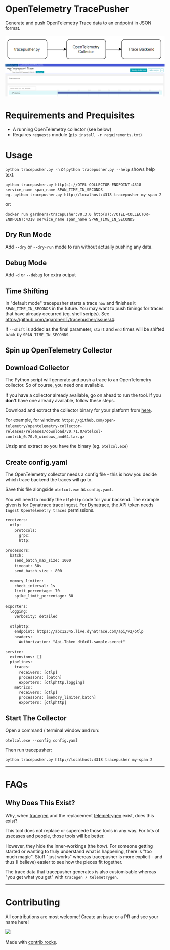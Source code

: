 # OpenTelemetry TracePusher

Generate and push OpenTelemetry Trace data to an endpoint in JSON format.

![architecture](assets/architecture.png)
![trace](assets/trace.png)

# Requirements and Prequisites
- A running OpenTelemetry collector (see below)
- Requires `requests` module (`pip install -r requirements.txt`)

# Usage

`python tracepusher.py -h` or `python tracepusher.py --help` shows help text.

```
python tracepusher.py http(s)://OTEL-COLLECTOR-ENDPOINT:4318 service_name span_name SPAN_TIME_IN_SECONDS
eg. python tracepusher.py http://localhost:4318 tracepusher my-span 2
```

or:

```
docker run gardnera/tracepusher:v0.3.0 http(s)://OTEL-COLLECTOR-ENDPOINT:4318 service_name span_name SPAN_TIME_IN_SECONDS
```

## Dry Run Mode
Add `--dry` or `--dry-run` mode to run without actually pushing any data.

## Debug Mode
Add `-d` or `--debug` for extra output

## Time Shifting
In "default mode" tracepusher starts a trace `now` and finishes it `SPAN_TIME_IN_SECONDS` in the future.
You may want to push timings for traces that have already occurred (eg. shell scripts). See https://github.com/agardnerIT/tracepusher/issues/4.

If `--shift` is added as the final parameter, `start` and `end` times will be shifted back by `SPAN_TIME_IN_SECONDS`.

## Spin up OpenTelemetry Collector

## Download Collector
The Python script will generate and push a trace to an OpenTelemetry collector. So of course, you need one available.

If you have a collector already available, go on ahead to run the tool. If you **don't** have one already available, follow these steps.

Download and extract the collector binary for your platform from [here](https://github.com/open-telemetry/opentelemetry-collector-releases/releases/tag/v0.71.0).

For example, for windows: `https://github.com/open-telemetry/opentelemetry-collector-releases/releases/download/v0.71.0/otelcol-contrib_0.70.0_windows_amd64.tar.gz`

Unzip and extract so you have the binary (eg. `otelcol.exe`)

## Create config.yaml
The OpenTelemetry collector needs a config file - this is how you decide which trace backend the traces will go to.

Save this file alongside `otelcol.exe` as `config.yaml`.

You will need to modify the `otlphttp` code for your backend. The example given is for Dynatrace trace ingest.
For Dynatrace, the API token needs `Ingest OpenTelemetry traces` permissions.

```
receivers:
  otlp:
    protocols:
      grpc:
      http:

processors:
  batch:
    send_batch_max_size: 1000
    timeout: 30s
    send_batch_size : 800

  memory_limiter:
    check_interval: 1s
    limit_percentage: 70
    spike_limit_percentage: 30

exporters:
  logging:
    verbosity: detailed

  otlphttp:
    endpoint: https://abc12345.live.dynatrace.com/api/v2/otlp
    headers:
      Authorization: "Api-Token dt0c01.sample.secret"

service:
  extensions: []
  pipelines:
    traces:
      receivers: [otlp]
      processors: [batch]
      exporters: [otlphttp,logging]
    metrics:
      receivers: [otlp]
      processors: [memory_limiter,batch]
      exporters: [otlphttp]
```

## Start The Collector

Open a command / terminal window and run:

```
otelcol.exe --config config.yaml
```

Then run tracepusher:

```
python tracepusher.py http://localhost:4318 tracepusher my-span 2
```

----------------------

# FAQs

## Why Does This Exist?
Why, when [tracegen](https://www.jaegertracing.io/docs/1.42/tools/) and the replacement [telemetrygen](https://github.com/open-telemetry/opentelemetry-collector-contrib/issues/9597) exist, does this exist?

This tool does not replace or supercede those tools in any way. For lots of usecases and people, those tools will be better.

However, they hide the inner-workings (the *how*). For someone getting started or wanting to truly understand what is happening, there is "too much magic". Stuff "just works" whereas tracepusher is more explicit - and thus (I believe) easier to see how the pieces fit together.

The trace data that tracepusher generates is also customisable whereas "you get what you get" with `tracegen / telemetrygen`.

----------------------

# Contributing

All contributions are most welcome! Create an issue or a PR and see your name here!

<a href="https://github.com/agardnerit/tracepusher/graphs/contributors">
  <img src="https://contrib.rocks/image?repo=agardnerit/tracepusher" />
</a>

Made with [contrib.rocks](https://contrib.rocks).
